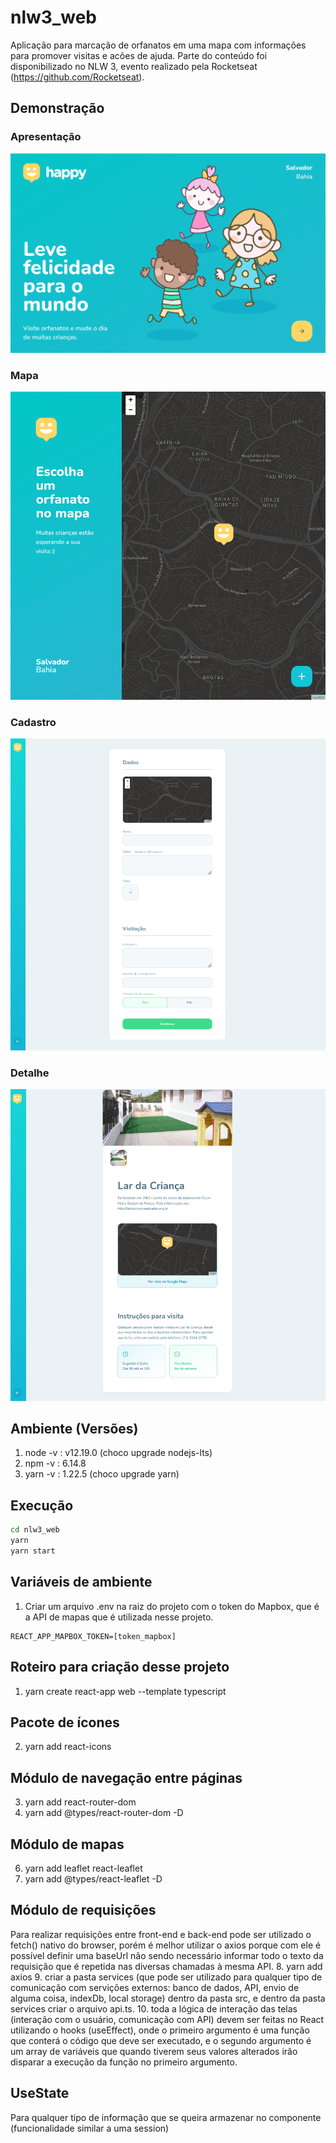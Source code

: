 # nlw3_web

Aplicação para marcação de orfanatos em uma mapa com informações para promover visitas e acões de ajuda.
Parte do conteúdo foi disponibilizado no NLW 3, evento realizado pela Rocketseat (https://github.com/Rocketseat).

## Demonstração

### Apresentação
![Screenshot](./src/assets/img/demo.png)
### Mapa
![Screenshot](./src/assets/img/demo2.png)
### Cadastro
![Screenshot](./src/assets/img/demo3.png)
### Detalhe
![Screenshot](./src/assets/img/demo4.png)

## Ambiente (Versões)
1. node -v : v12.19.0 (choco upgrade nodejs-lts)
2. npm -v : 6.14.8
3. yarn -v : 1.22.5 (choco upgrade yarn)

## Execução
```sh
cd nlw3_web
yarn
yarn start
```

## Variáveis de ambiente
1. Criar um arquivo .env na raiz do projeto com o token do Mapbox, que é a API de mapas que é utilizada nesse projeto. 

```env
REACT_APP_MAPBOX_TOKEN=[token_mapbox]
``` 

## Roteiro para criação desse projeto
1. yarn create react-app web --template typescript

## Pacote de ícones
2. yarn add react-icons

## Módulo de navegação entre páginas
3. yarn add react-router-dom
4. yarn add @types/react-router-dom -D

## Módulo de mapas
6. yarn add leaflet react-leaflet
7. yarn add @types/react-leaflet -D

## Módulo de requisições
Para realizar requisições entre front-end e back-end pode ser utilizado o fetch() nativo do browser, porém é melhor utilizar o axios porque com ele é possível definir uma baseUrl não sendo necessário informar todo o texto da requisição que é repetida nas diversas chamadas à mesma API.
8. yarn add axios
9. criar a pasta services (que pode ser utilizado para qualquer tipo de comunicação com servições externos: banco de dados, API, envio de alguma coisa, indexDb, local storage) dentro da pasta src, e dentro da pasta services criar o arquivo api.ts.
10. toda a lógica de interação das telas (interação com o usuário, comunicação com API) devem ser feitas no React utilizando o hooks (useEffect), onde o primeiro argumento é uma função que conterá o código que deve ser executado, e o segundo argumento é um array de variáveis que quando tiverem seus valores alterados irão disparar a execução da função no primeiro argumento.

## UseState
Para qualquer tipo de informação que se queira armazenar no componente (funcionalidade similar a uma session)